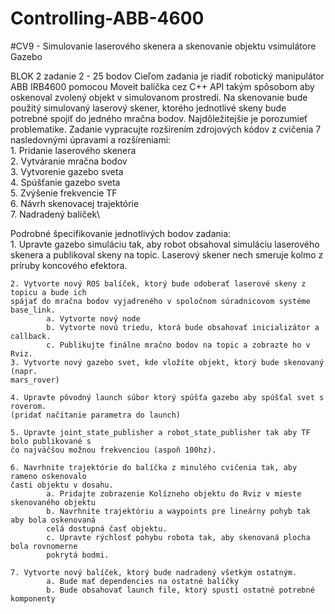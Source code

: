 # Controlling-ABB-4600

#CV9 - Simulovanie laserového skenera a skenovanie objektu vsimulátore Gazebo

BLOK 2 zadanie 2 - 25 bodov
Cieľom zadania je riadiť robotický manipulátor ABB IRB4600 pomocou Moveit balíčka cez
C++ API takým spôsobom aby oskenoval zvolený objekt v simulovanom prostredí. Na
skenovanie bude použitý simulovaný laserový skener, ktorého jednotlivé skeny bude
potrebné spojiť do jedného mračna bodov. Najdôležitejšie je porozumieť problematike.
Zadanie vypracujte rozšírením zdrojových kódov z cvičenia 7 nasledovnými úpravami a
rozšíreniami:\
	1. Pridanie laserového skenera\
	2. Vytváranie mračna bodov\
	3. Vytvorenie gazebo sveta\
	4. Spúšťanie gazebo sveta\
	5. Zvýšenie frekvencie TF\
	6. Návrh skenovacej trajektórie\
	7. Nadradený balíček\
	
Podrobné špecifikovanie jednotlivých bodov zadania:\
	1. Upravte gazebo simuláciu tak, aby robot obsahoval simuláciu laserového skenera a
	publikoval skeny na topic. Laserový skener nech smeruje kolmo z príruby koncového
	efektora.
	
	2. Vytvorte nový ROS balíček, ktorý bude odoberať laserové skeny z topicu a bude ich
	spájať do mračna bodov vyjadreného v spoločnom súradnicovom systéme base_link.
			a. Vytvorte nový node
			b. Vytvorte novú triedu, ktorá bude obsahovať inicializátor a callback.
			c. Publikujte finálne mračno bodov na topic a zobrazte ho v Rviz.
	3. Vytvorte nový gazebo svet, kde vložíte objekt, ktorý bude skenovaný (napr.
	mars_rover)
	
	4. Upravte pôvodný launch súbor ktorý spúšťa gazebo aby spúšťal svet s roverom.
	(pridať načítanie parametra do launch)
	
	5. Upravte joint_state_publisher a robot_state_publisher tak aby TF bolo publikované s
	čo najväčšou možnou frekvenciou (aspoň 100hz).
	
	6. Navrhnite trajektórie do balíčka z minulého cvičenia tak, aby rameno oskenovalo
	časti objektu v dosahu.
			a. Pridajte zobrazenie Kolízneho objektu do Rviz v mieste skenovaného objektu
			b. Navrhnite trajektóriu a waypoints pre lineárny pohyb tak aby bola oskenovaná
			celá dostupná časť objektu.
			c. Upravte rýchlosť pohybu robota tak, aby skenovaná plocha bola rovnomerne
			pokrytá bodmi.
			
	7. Vytvorte nový balíček, ktorý bude nadradený všetkým ostatným.
			a. Bude mať dependencies na ostatné balíčky
			b. Bude obsahovať launch file, ktorý spustí ostatné potrebné komponenty